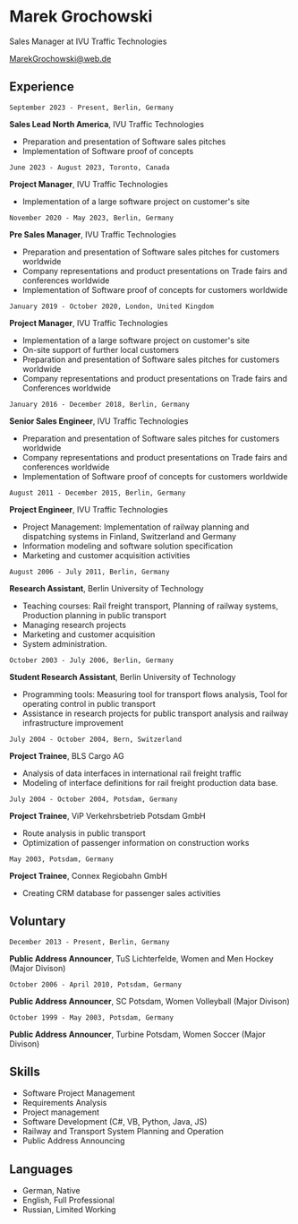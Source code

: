 # Marek Grochowski
Sales Manager at IVU Traffic Technologies

<div id="webaddress">
<a href="MarekGrochowski@web.de">MarekGrochowski@web.de</a>
</div>

## Experience

`September 2023 - Present, Berlin, Germany`

__Sales Lead North America__, IVU Traffic Technologies

- Preparation and presentation of Software sales pitches
- Implementation of Software proof of concepts

`June 2023 - August 2023, Toronto, Canada`

__Project Manager__, IVU Traffic Technologies

- Implementation of a large software project on customer's site

`November 2020 - May 2023, Berlin, Germany`

__Pre Sales Manager__, IVU Traffic Technologies

- Preparation and presentation of Software sales pitches for customers worldwide
- Company representations and product presentations on Trade fairs and conferences worldwide
- Implementation of Software proof of concepts for customers worldwide

`January 2019 - October 2020, London, United Kingdom`

__Project Manager__, IVU Traffic Technologies

- Implementation of a large software project on customer's site
- On-site support of further local customers
- Preparation and presentation of Software sales pitches for customers worldwide
- Company representations and product presentations on Trade fairs and Conferences worldwide

`January 2016 - December 2018, Berlin, Germany`

__Senior Sales Engineer__, IVU Traffic Technologies

- Preparation and presentation of Software sales pitches for customers worldwide
- Company representations and product presentations on Trade fairs and conferences worldwide
- Implementation of Software proof of concepts for customers worldwide

`August 2011 - December 2015, Berlin, Germany`

__Project Engineer__, IVU Traffic Technologies

- Project Management: Implementation of railway planning and dispatching systems in Finland, Switzerland and Germany
- Information modeling and software solution specification
- Marketing and customer acquisition activities

`August 2006 - July 2011, Berlin, Germany`

__Research Assistant__, Berlin University of Technology

- Teaching courses: Rail freight transport, Planning of railway systems, Production planning in public transport
- Managing research projects
- Marketing and customer acquisition
- System administration.

`October 2003 - July 2006, Berlin, Germany`

__Student Research Assistant__, Berlin University of Technology

- Programming tools: Measuring tool for transport flows analysis, Tool for operating control in public transport
- Assistance in research projects for public transport analysis and railway infrastructure improvement

`July 2004 - October 2004, Bern, Switzerland`

__Project Trainee__, BLS Cargo AG

- Analysis of data interfaces in international rail freight traffic
- Modeling of interface definitions for rail freight production data base.

`July 2004 - October 2004, Potsdam, Germany`

__Project Trainee__, ViP Verkehrsbetrieb Potsdam GmbH

- Route analysis in public transport
- Optimization of passenger information on construction works

`May 2003, Potsdam, Germany`

__Project Trainee__, Connex Regiobahn GmbH

- Creating CRM database for passenger sales activities

## Voluntary

`December 2013 - Present, Berlin, Germany`

__Public Address Announcer__, TuS Lichterfelde, Women and Men Hockey (Major Divison)

`October 2006 - April 2010, Potsdam, Germany`

__Public Address Announcer__, SC Potsdam, Women Volleyball (Major Divison)

`October 1999 - May 2003, Potsdam, Germany`

__Public Address Announcer__, Turbine Potsdam, Women Soccer (Major Divison)


## Skills

- Software Project Management
- Requirements Analysis
- Project management
- Software Development (C#, VB, Python, Java, JS)
- Railway and Transport System Planning and Operation
- Public Address Announcing

## Languages

- German, Native
- English, Full Professional
- Russian, Limited Working

<!-- ### Footer

Last updated: 2023-12-04 -->